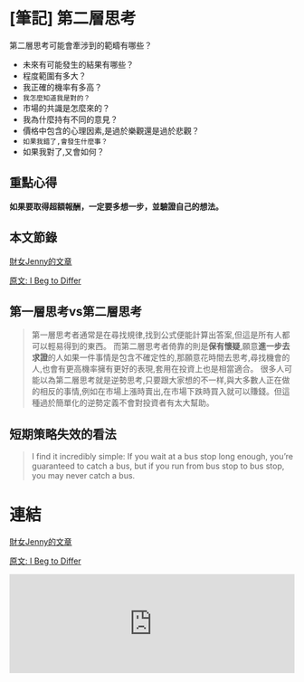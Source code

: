 # [筆記] 第二層思考



第二層思考可能會牽涉到的範疇有哪些？

- 未來有可能發生的結果有哪些？
- 程度範圍有多大？
- 我正確的機率有多高？
- `我怎麼知道我是對的？`
- 市場的共識是怎麼來的？
- 我為什麼持有不同的意見？
- 價格中包含的心理因素,是過於樂觀還是過於悲觀？
- `如果我錯了,會發生什麼事？`
- 如果我對了,又會如何？
<!--more-->

## 重點心得
**如果要取得超額報酬，一定要多想一步，並驗證自己的想法。**


## 本文節錄
[財女Jenny的文章](https://www.pressplay.cc/project/FC7BD1F5522F909AFDA08A4198393B1B/articles/71A4BECA03AFDC4966FF8218CEC56763)

[原文: I Beg to Differ](https://www.oaktreecapital.com/insights/memo/i-beg-to-differ)

## 第一層思考vs第二層思考
> 第一層思考者通常是在尋找規律,找到公式便能計算出答案,但這是所有人都可以輕易得到的東西。
而第二層思考者倚靠的則是**保有懷疑**,願意**進一步去求證**的人如果一件事情是包含不確定性的,那願意花時間去思考,尋找機會的人,也會有更高機率擁有更好的表現,套用在投資上也是相當適合。
很多人可能以為第二層思考就是逆勢思考,只要跟大家想的不一样,與大多數人正在做的相反的事情,例如在市場上漲時賣出,在市場下跌時買入就可以賺錢。但這種過於簡單化的逆勢定義不會對投資者有太大幫助。

## 短期策略失效的看法
> I find it incredibly simple: If you wait at a bus stop long enough, you’re guaranteed to catch a bus, but if you run from bus stop to bus stop, you may never catch a bus.

# 連結
[財女Jenny的文章](https://www.pressplay.cc/project/FC7BD1F5522F909AFDA08A4198393B1B/articles/71A4BECA03AFDC4966FF8218CEC56763)

[原文: I Beg to Differ](https://www.oaktreecapital.com/insights/memo/i-beg-to-differ)

<iframe allow="autoplay *; encrypted-media *; fullscreen *; clipboard-write" frameborder="0" height="175" style="width:100%;max-width:660px;overflow:hidden;background:transparent;" sandbox="allow-forms allow-popups allow-same-origin allow-scripts allow-storage-access-by-user-activation allow-top-navigation-by-user-activation" src="https://embed.podcasts.apple.com/tw/podcast/ep155-%E9%9C%8D%E8%8F%AF%E9%A6%AC%E5%85%8B%E6%80%9D%E6%9C%80%E6%96%B0%E5%82%99%E5%BF%98%E9%8C%84-i-beg-to-differ/id1546879892?i=1000574561274"></iframe>
